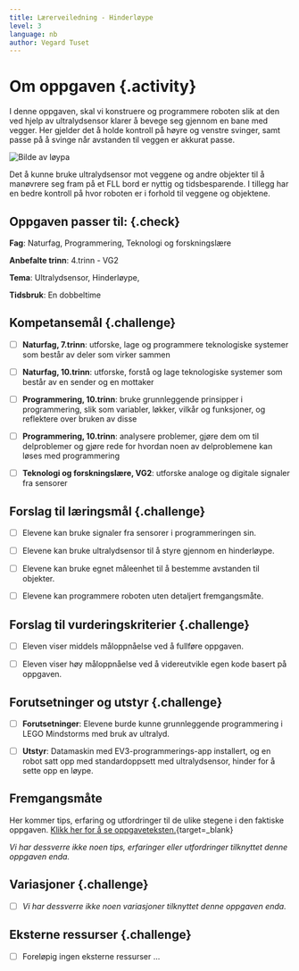 ```yaml
---
title: Lærerveiledning - Hinderløype
level: 3
language: nb
author: Vegard Tuset
---
```


# Om oppgaven {.activity}

I denne oppgaven, skal vi konstruere og programmere roboten slik at den ved
hjelp av ultralydsensor klarer å bevege seg gjennom en bane med vegger. Her
gjelder det å holde kontroll på høyre og venstre svinger, samt passe på å svinge
når avstanden til veggen er akkurat passe.

![Bilde av løypa](lego_mindstorms_hinderloype_1.png)

Det å kunne bruke ultralydsensor mot veggene og andre objekter til å manøvrere
seg fram på et FLL bord er nyttig og tidsbesparende. I tillegg har en bedre
kontroll på hvor roboten er i forhold til veggene og objektene.

## Oppgaven passer til: {.check}

 __Fag__: Naturfag, Programmering, Teknologi og forskningslære

__Anbefalte trinn__: 4.trinn - VG2

__Tema__: Ultralydsensor, Hinderløype,

__Tidsbruk__: En dobbeltime

## Kompetansemål {.challenge}

- [ ] __Naturfag, 7.trinn__: utforske, lage og programmere teknologiske
      systemer som består av deler som virker sammen

- [ ] __Naturfag, 10.trinn__: utforske, forstå og lage teknologiske systemer
      som består av en sender og en mottaker

- [ ] __Programmering, 10.trinn__: bruke grunnleggende prinsipper i
      programmering, slik som variabler, løkker, vilkår og funksjoner, og
      reflektere over bruken av disse

- [ ] __Programmering, 10.trinn__: analysere problemer, gjøre dem om til
      delproblemer og gjøre rede for hvordan noen av delproblemene kan løses med
       programmering

- [ ] __Teknologi og forskningslære, VG2__: utforske analoge og digitale
      signaler fra sensorer

## Forslag til læringsmål {.challenge}

- [ ] Elevene kan bruke signaler fra sensorer i programmeringen sin.

- [ ] Elevene kan bruke ultralydsensor til å styre gjennom en hinderløype.

- [ ] Elevene kan bruke egnet måleenhet til å bestemme avstanden til objekter.

- [ ] Elevene kan programmere roboten uten detaljert fremgangsmåte.


## Forslag til vurderingskriterier {.challenge}

- [ ] Eleven viser middels måloppnåelse ved å fullføre oppgaven.

- [ ] Eleven viser høy måloppnåelse ved å videreutvikle egen kode basert på
      oppgaven.

## Forutsetninger og utstyr {.challenge}

- [ ] __Forutsetninger__: Elevene burde kunne grunnleggende programmering i LEGO
      Mindstorms med bruk av ultralyd.

- [ ] __Utstyr__: Datamaskin med EV3-programmerings-app installert, og en robot
      satt opp med standardoppsett med ultralydsensor, hinder for å sette opp en
      løype.

## Fremgangsmåte

Her kommer tips, erfaring og utfordringer til de ulike stegene i den faktiske
oppgaven.
[Klikk her for å se oppgaveteksten.](../lyd_3hinderloype/3hinderloype_nb.html){target=_blank}

_Vi har dessverre ikke noen tips, erfaringer eller utfordringer tilknyttet denne
oppgaven enda._

## Variasjoner {.challenge}

- [ ]  _Vi har dessverre ikke noen variasjoner tilknyttet denne oppgaven enda._

## Eksterne ressurser {.challenge}

- [ ] Foreløpig ingen eksterne ressurser ...
